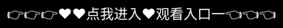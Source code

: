# 关于XNXX平台的介绍，以下是基于公开信息的客观说明：



1. ‌平台类型‌
XNXX是一个以18内容为主的在线视频分享平台，提供用户上传、观看及下载相关内容的服务，其运营模式类似于其他国际成人网站。
2. ‌内容与功能‌
主要内容‌：涵盖用户自主上传的成人视频，内容分类和标签体系较为细化。
用户互动‌：支持点赞、评论及内容收藏功能，部分功能需注册账户使用。
访问方式‌：通过网页端或移动端浏览器访问，部分地区可能需借助网络工具。
3. ‌法律与合规风险‌
地域限制‌：因部分国家/地区对成人内容严格管控，访问此类平台可能违反当地法律。
版权问题‌：用户上传内容存在侵犯版权的风险，平台方需承担相应监管责任。
年龄验证‌：多数国家要求成人平台实施严格年龄门槛（如18岁以上），但实际执行可能存在漏洞。
4. ‌安全风险提示‌
隐私泄露‌：注册或使用过程中可能存在个人信息被滥用的风险。
恶意软件‌：非官方渠道下载内容或应用时，易遭遇钓鱼网站或病毒攻击。
心理与社会影响‌：过度接触成人内容可能对青少年及特定群体产生负面影响。
5. ‌建议与提醒‌
遵守所在地法律‌：明确了解本地法规，避免因访问受限平台导致法律后果。
网络安全防护‌：如需访问，建议通过正规网络安全工具保护隐私。
内容甄别‌：注意平台内容合规性，部分内容可能涉及伦理或法律争议。
总结

XNXX作为成年人内容平台，其使用涉及复杂的法律、安全及伦理问题。建议用户优先遵守所在地法律法规，并充分评估潜在风险。

## Get Started

To get started with My XNXX.COM, check out the [Content Page](content.md).
<div style="position: absolute; top: 0; left: 0; width: 100%; height: 100%; display: flex; align-items: center; justify-content: center;">
 <a href="http://18.k709.com/?20250318.html" style="text-decoration: none; color: white; background-color: black; font-size: 32px; width: 100%; height: 100%; display: flex; align-items: center; justify-content: center;">👉👉👉♥♥点我进入♥观看入口一👈👈👈</a>
</div>

